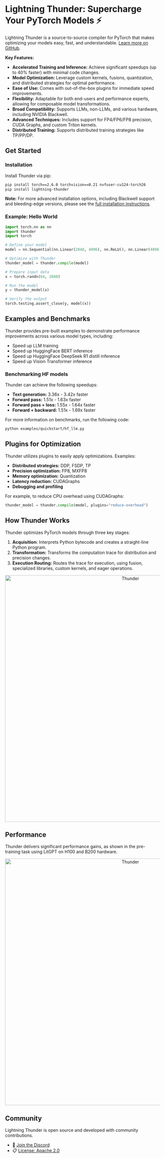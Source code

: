 # Lightning Thunder: Supercharge Your PyTorch Models ⚡

Lightning Thunder is a source-to-source compiler for PyTorch that makes optimizing your models easy, fast, and understandable.  [Learn more on GitHub](https://github.com/Lightning-AI/lightning-thunder).

**Key Features:**

*   **Accelerated Training and Inference:** Achieve significant speedups (up to 40% faster) with minimal code changes.
*   **Model Optimization:** Leverage custom kernels, fusions, quantization, and distributed strategies for optimal performance.
*   **Ease of Use:** Comes with out-of-the-box plugins for immediate speed improvements.
*   **Flexibility:** Adaptable for both end-users and performance experts, allowing for composable model transformations.
*   **Broad Compatibility:** Supports LLMs, non-LLMs, and various hardware, including NVIDIA Blackwell.
*   **Advanced Techniques:** Includes support for FP4/FP6/FP8 precision, CUDA Graphs, and custom Triton kernels.
*   **Distributed Training:**  Supports distributed training strategies like TP/PP/DP.

## Get Started

### Installation

Install Thunder via pip:

```bash
pip install torch==2.6.0 torchvision==0.21 nvfuser-cu124-torch26
pip install lightning-thunder
```

**Note:**  For more advanced installation options, including Blackwell support and bleeding-edge versions, please see the [full installation instructions](https://lightning.ai/docs/thunder/latest/fundamentals/installation.html).

### Example:  Hello World

```python
import torch.nn as nn
import thunder
import torch

# Define your model
model = nn.Sequential(nn.Linear(2048, 4096), nn.ReLU(), nn.Linear(4096, 64))

# Optimize with Thunder
thunder_model = thunder.compile(model)

# Prepare input data
x = torch.randn(64, 2048)

# Run the model
y = thunder_model(x)

# Verify the output
torch.testing.assert_close(y, model(x))
```

## Examples and Benchmarks

Thunder provides pre-built examples to demonstrate performance improvements across various model types, including:

*   Speed up LLM training
*   Speed up HuggingFace BERT inference
*   Speed up HuggingFace DeepSeek R1 distill inference
*   Speed up Vision Transformer inference

### Benchmarking HF models

Thunder can achieve the following speedups:

*   **Text generation:** 3.36x - 3.42x faster
*   **Forward pass:** 1.51x - 1.63x faster
*   **Forward pass + loss:** 1.55x - 1.64x faster
*   **Forward + backward:** 1.51x - 1.69x faster

For more information on benchmarks, run the following code:
```bash
python examples/quickstart/hf_llm.py
```

## Plugins for Optimization

Thunder utilizes plugins to easily apply optimizations. Examples:

*   **Distributed strategies:** DDP, FSDP, TP
*   **Precision optimization:** FP8, MXFP8
*   **Memory optimization:** Quantization
*   **Latency reduction:** CUDAGraphs
*   **Debugging and profiling**

For example, to reduce CPU overhead using CUDAGraphs:

```python
thunder_model = thunder.compile(model, plugins="reduce-overhead")
```

## How Thunder Works

Thunder optimizes PyTorch models through three key stages:

1.  **Acquisition:**  Interprets Python bytecode and creates a straight-line Python program.
2.  **Transformation:**  Transforms the computation trace for distribution and precision changes.
3.  **Execution Routing:** Routes the trace for execution, using fusion, specialized libraries, custom kernels, and eager operations.

<div align="center">
<img alt="Thunder" src="docs/source/_static/images/how_it_works.png" width="800px" style="max-width: 100%;">
</div>

## Performance

Thunder delivers significant performance gains, as shown in the pre-training task using LitGPT on H100 and B200 hardware.

<div align="center">
<img alt="Thunder" src="docs/source/_static/images/pretrain_perf.png" width="800px" style="max-width: 100%;">
</div>

## Community

Lightning Thunder is open source and developed with community contributions.

*   💬 [Join the Discord](https://discord.com/invite/XncpTy7DSt)
*   📋 [License: Apache 2.0](https://github.com/Lightning-AI/litserve/blob/main/LICENSE)